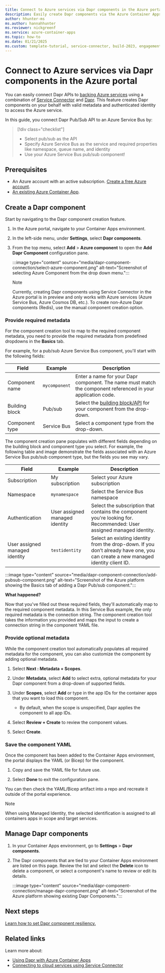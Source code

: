 ```yaml
---
title: Connect to Azure services via Dapr components in the Azure portal
description: Easily create Dapr components via the Azure Container Apps portal. 
author: hhunter-ms
ms.author: hannahhunter
ms.reviewer: nickgreenf
ms.service: azure-container-apps
ms.topic: how-to 
ms.date: 01/21/2025
ms.custom: template-tutorial, service-connector, build-2023, engagement
---
```


# Connect to Azure services via Dapr components in the Azure portal

You can easily connect Dapr APIs to [backing Azure services](./dapr-overview.md#dapr-components) using a combination of [Service Connector](../service-connector/overview.md) and [Dapr](https://docs.dapr.io/). This feature creates Dapr components on your behalf with valid metadata and authenticated identity to access the Azure service.  

In this guide, you connect Dapr Pub/Sub API to an Azure Service Bus by:
> [!div class="checklist"]
> - Select pub/sub as the API 
> - Specify Azure Service Bus as the service and required properties like namespace, queue name, and identity
> - Use your Azure Service Bus pub/sub component!

## Prerequisites
- An Azure account with an active subscription. [Create a free Azure account](https://azure.microsoft.com/free).
- [An existing Azure Container App](./quickstart-portal.md).

## Create a Dapr component

Start by navigating to the Dapr component creation feature.

1. In the Azure portal, navigate to your Container Apps environment.
1. In the left-side menu, under **Settings**, select **Dapr components**. 
1. From the top menu, select **Add** > **Azure component** to open the **Add Dapr Component** configuration pane.

   :::image type="content" source="media/dapr-component-connection/select-azure-component.png" alt-text="Screenshot of selecting Azure Component from the drop down menu.":::

   > [!NOTE]
   > Currently, creating Dapr components using Service Connector in the Azure portal is in preview and only works with Azure services (Azure Service Bus, Azure Cosmos DB, etc.). To create non-Azure Dapr components (Redis), use the manual component creation option.    

### Provide required metadata

For the component creation tool to map to the required component metadata, you need to provide the required metadata from predefined dropdowns in the **Basics** tab.

For example, for a pub/sub Azure Service Bus component, you'll start with the following fields:

| Field | Example | Description |
| ----- | ------- | ----------- |
| Component name | `mycomponent` | Enter a name for your Dapr component. The name must match the component referenced in your application code. |
| Building block | Pub/sub | Select the [building block/API](https://docs.dapr.io/developing-applications/building-blocks/) for your component from the drop-down. |
| Component type | Service Bus | Select a component type from the drop-down. |

The component creation pane populates with different fields depending on the building block and component type you select. For example, the following table and image demonstrate the fields associated with an Azure Service Bus pub/sub component type, but the fields you see may vary.  

| Field | Example | Description |
| ----- | ------- | ----------- |
| Subscription | My subscription | Select your Azure subscription |
| Namespace | `mynamespace` | Select the Service Bus namespace |
| Authentication | User assigned managed identity | Select the subscription that contains the component you're looking for. Recommended: User assigned managed identity. |
| User assigned managed identity | `testidentity` | Select an existing identity from the drop-down. If you don’t  already have one, you can create a new managed identity client ID. |  

:::image type="content" source="media/dapr-component-connection/add-pubsub-component.png" alt-text="Screenshot of the Azure platform showing the Basics tab of adding a Dapr Pub/sub component.":::

**What happened?**   

Now that you've filled out these required fields, they'll automatically map to the required component metadata. In this Service Bus example, the only required metadata is the connection string. The component creation tool takes the information you provided and maps the input to create a connection string in the component YAML file.  

### Provide optional metadata

While the component creation tool automatically populates all required metadata for the component, you can also customize the component by adding optional metadata. 

1. Select **Next : Metadata + Scopes**. 
   
1. Under **Metadata**, select **Add** to select extra, optional metadata for your Dapr component from a drop-down of supported fields. 
   
1. Under **Scopes**, select **Add** or type in the app IDs for the container apps that you want to load this component.
   - By default, when the scope is unspecified, Dapr applies the component to all app IDs.

1. Select **Review + Create** to review the component values.

1. Select **Create**. 

### Save the component YAML

Once the component has been added to the Container Apps environment, the portal displays the YAML (or Bicep) for the component. 

1. Copy and save the YAML file for future use.

1. Select **Done** to exit the configuration pane. 

You can then check the YAML/Bicep artifact into a repo and recreate it outside of the portal experience.

> [!NOTE]
> When using Managed Identity, the selected identification is assigned to all containers apps in scope and target services.

## Manage Dapr components

1. In your Container Apps environment, go to **Settings** > **Dapr components**.
1. The Dapr components that are tied to your Container Apps environment are listed on this page. Review the list and select the **Delete** icon to delete a component, or select a component's name to review or edit its details.

   :::image type="content" source="media/dapr-component-connection/manage-dapr-component.png" alt-text="Screenshot of the Azure platform showing existing Dapr Components.":::

## Next steps

[Learn how to set Dapr component resiliency.](./dapr-component-resiliency.md)

## Related links

Learn more about:
- [Using Dapr with Azure Container Apps](./dapr-overview.md)
- [Connecting to cloud services using Service Connector](./service-connector.md)
